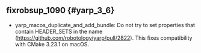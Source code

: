 fixrobsup_1090 {#yarp_3_6}
-----------

* yarp_macos_duplicate_and_add_bundle: Do not try to set properties that contain HEADER_SETS in the name (https://github.com/robotology/yarp/pull/2822). This fixes compatibility with CMake 3.23.1 on macOS.
